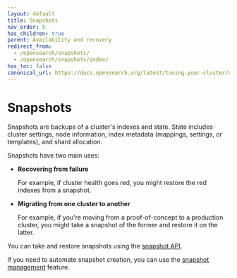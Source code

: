 ```yaml
---
layout: default
title: Snapshots
nav_order: 5
has_children: true
parent: Availability and recovery
redirect_from: 
  - /opensearch/snapshots/
  - /opensearch/snapshots/index/
has_toc: false
canonical_url: https://docs.opensearch.org/latest/tuning-your-cluster/availability-and-recovery/snapshots/index/
---
```


# Snapshots

Snapshots are backups of a cluster's indexes and state. State includes cluster settings, node information, index metadata (mappings, settings, or templates), and shard allocation.

Snapshots have two main uses:

- **Recovering from failure**

  For example, if cluster health goes red, you might restore the red indexes from a snapshot.

- **Migrating from one cluster to another**

  For example, if you're moving from a proof-of-concept to a production cluster, you might take a snapshot of the former and restore it on the latter.


You can take and restore snapshots using the [snapshot API]({{site.url}}{{site.baseurl}}/opensearch/snapshots/snapshot-restore/). 

If you need to automate snapshot creation, you can use the [snapshot management]({{site.url}}{{site.baseurl}}/opensearch/snapshots/snapshot-management/) feature.
